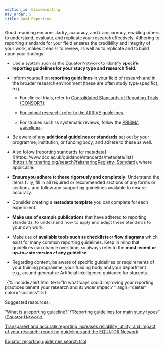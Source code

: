 ```yaml
---
section_id: Disseminating
nav_order: 5
title: Good Reporting
---
```


Good reporting ensures clarity, accuracy, and transparency, enabling others to understand, evaluate, and replicate your research effectively. Adhering to reporting standards for your field ensures the credibility and integrity of your work, makes it easier to review, as well as to replicate and to build upon your findings. 


  - Use a system such as the [Equator Network](https://www.equator-network.org/reporting-guidelines/) to identify **specific reporting guidelines for your study type and research field**. 

  - Inform yourself on **reporting guidelines** in your field of research and in the broader research environment (these are often study type-specific), e.g. 

    - For clinical trials, refer to [Consolidated Standards of Reporting Trials (CONSORT)](https://www.equator-network.org/reporting-guidelines/consort/). 

    - [For animal research, refer to the ARRIVE guidelines](https://arriveguidelines.org/arrive-guidelines). 

    - For studies such as systematic reviews, follow the [PRISMA guidelines](https://www.prisma-statement.org/prisma-2020-checklist). 

  - Be aware of any **additional guidelines or standards** set out by your programme, institution, or funding body, and adhere to these as well.  

  - Also follow [reporting standards for metadata]([https://www.dcc.ac.uk/guidance/standards/metadata/list](https://fairsharing.org/search?fairsharingRegistry=Standard), where applicable. 

  - **Ensure you adhere to these rigorously and completely**. Understand the items fully, fill in all required or recommended sections of any forms or sections, and follow any supporting guidelines available to ensure accuracy.  

  - Consider creating a **metadata template** you can complete for each experiment. 

  - **Make use of example publications** that have adhered to reporting standards, to understand how to apply and adapt these standards to your own work.  

  - Make use of **available tools such as checklists or flow diagrams** which exist for many common reporting guidelines. Keep in mind that guidelines can change over time, so always refer to the **most recent or up-to-date version of any guideline**.  

  - Regarding content, be aware of specific guidelines or requirements of your training programme, your funding body and your department e.g., around generative Artificial Intelligence guidance for students. 

  
{% include alert.html text="In what ways could improving your reporting practices benefit your research and its wider impact? " align="center" color="success" %}


 

Suggested resources:   

["What is a reporting guideline?"/"Reporting guidelines for main study types" (Equator Network)](https://www.equator-network.org/about-us/what-is-a-reporting-guideline/) 

[Transparent and accurate reporting increases reliability, utility, and impact of your research: reporting guidelines and the EQUATOR Network](https://bmcmedicine.biomedcentral.com/articles/10.1186/1741-7015-8-24)

[Equator reporting guidelines search tool](https://www.equator-network.org/reporting-guidelines/)


 
